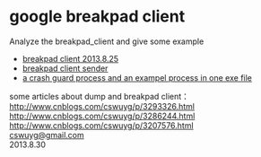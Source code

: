 google breakpad client
======================

Analyze the breakpad_client and give some example


- [breakpad client 2013.8.25](./breakpad_windows_has_sln_2013_8_25.7z)
- [breakpad client sender](./breakpad_report_sender)
- [a crash guard process and an exampel process in one exe file](./breakpad_example)  

some articles about dump and breakpad client：  
http://www.cnblogs.com/cswuyg/p/3293326.html  
http://www.cnblogs.com/cswuyg/p/3286244.html  
http://www.cnblogs.com/cswuyg/p/3207576.html  
cswuyg@gmail.com  
2013.8.30
